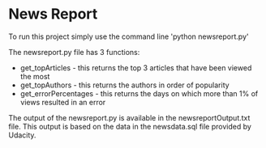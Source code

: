 # News Report
To run this project simply use the command line 'python newsreport.py'

The newsreport.py file has 3 functions:
- get_topArticles - this returns the top 3 articles that have been viewed the most
- get_topAuthors - this returns the authors in order of popularity
- get_errorPercentages - this returns the days on which more than 1% of views resulted in an error

The output of the newsreport.py is available in the newsreportOutput.txt file.  This output is based on the data in the newsdata.sql file provided by Udacity.